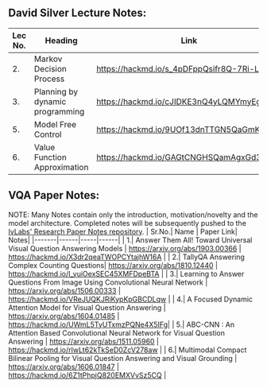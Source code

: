## David Silver Lecture Notes: 

| Lec No. | Heading | Link | 
|---------|---------|------|
| 2.      | Markov Decision Process | https://hackmd.io/s_4pDFppQsifr8Q-7Ri-LQ | 
| 3.      | Planning by dynamic programming | https://hackmd.io/cJIDKE3nQ4yLQMYmyEgC2w |
| 5.      | Model Free Control | https://hackmd.io/9UOf13dnTTGN5QaGmKEUHg |
| 6.      | Value Function Approximation | https://hackmd.io/GAGtCNGHSQamAgxGd3B_GA |

## VQA Paper Notes: 

NOTE: Many Notes contain only the introduction, motivation/novelty and the model architecture. Completed notes will be subsequently pushed to the [IvLabs' Research Paper Notes repository](https://github.com/IvLabs/ResearchPaperNotes).
| Sr.No.| Name | Paper Link| Notes|
|-------|------|-----|------|
| 1.| Answer Them All! Toward Universal Visual Question Answering Models | https://arxiv.org/abs/1903.00366 | https://hackmd.io/X3dr2qeaTWOPCYtajhW16A |
| 2.| TallyQA Answering Complex Counting Questions| https://arxiv.org/abs/1810.12440 | https://hackmd.io/I_vuiOexSEC45XMFDpeBTA |
| 3.| Learning to Answer Questions From Image Using Convolutional Neural Network | https://arxiv.org/abs/1506.00333 | https://hackmd.io/VReJUQKJRiKypKpGBCDLqw | 
| 4.| A Focused Dynamic Attention Model for Visual Question Answering | https://arxiv.org/abs/1604.01485 | https://hackmd.io/UWmL5TyUTxmzPQNe4X5IFg| 
| 5.| ABC-CNN : An Attention Based Convolutional Neural Network for Visual Question Answering | https://arxiv.org/abs/1511.05960 | https://hackmd.io/rIwLt62kTkSeD0ZcV278aw | 
| 6.| Multimodal Compact Bilinear Pooling for Visual Question Answering and Visual Grounding | https://arxiv.org/abs/1606.01847 | https://hackmd.io/6Z1tPhpjQ820EMXVvSz5CQ | 

